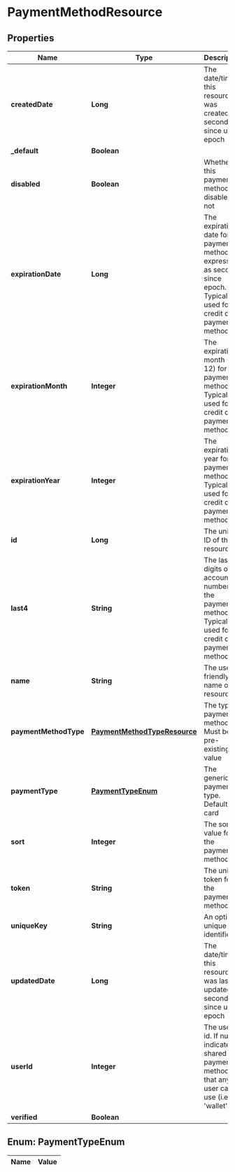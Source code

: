 
# PaymentMethodResource

## Properties
Name | Type | Description | Notes
------------ | ------------- | ------------- | -------------
**createdDate** | **Long** | The date/time this resource was created in seconds since unix epoch |  [optional]
**_default** | **Boolean** |  |  [optional]
**disabled** | **Boolean** | Whether this payment method is disabled or not |  [optional]
**expirationDate** | **Long** | The expiration date for the payment method, expressed as seconds since epoch. Typically used for credit card payment methods |  [optional]
**expirationMonth** | **Integer** | The expiration month (1 - 12) for the payment method. Typically used for credit card payment methods |  [optional]
**expirationYear** | **Integer** | The expiration year for the payment method. Typically used for credit card payment methods |  [optional]
**id** | **Long** | The unique ID of the resource |  [optional]
**last4** | **String** | The last 4 digits of the account number for the payment method. Typically used for credit card payment methods |  [optional]
**name** | **String** | The user friendly name of the resource | 
**paymentMethodType** | [**PaymentMethodTypeResource**](PaymentMethodTypeResource.md) | The type of payment method. Must be a pre-existing value | 
**paymentType** | [**PaymentTypeEnum**](#PaymentTypeEnum) | The generic payment type. Default is card |  [optional]
**sort** | **Integer** | The sort value for the payment method |  [optional]
**token** | **String** | The unique token for the payment method |  [optional]
**uniqueKey** | **String** | An optional unique identifier |  [optional]
**updatedDate** | **Long** | The date/time this resource was last updated in seconds since unix epoch |  [optional]
**userId** | **Integer** | The user&#39;s id. If null, indicates a shared payment method that any user can use (i.e., &#39;wallet&#39;) |  [optional]
**verified** | **Boolean** |  |  [optional]


<a name="PaymentTypeEnum"></a>
## Enum: PaymentTypeEnum
Name | Value
---- | -----



